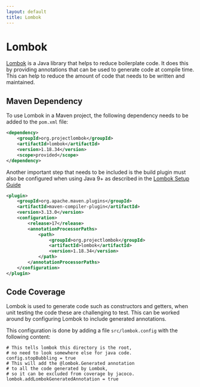 ```yaml
---
layout: default
title: Lombok
---
```


# Lombok

[Lombok](https://projectlombok.org/features/) is a Java library that helps to reduce boilerplate code.  It does this by providing annotations that can be used to generate code at compile time.  This can help to reduce the amount of code that needs to be written and maintained.

## Maven Dependency

To use Lombok in a Maven project, the following dependency needs to be added to the `pom.xml` file:

```xml
<dependency>
    <groupId>org.projectlombok</groupId>
    <artifactId>lombok</artifactId>
    <version>1.18.34</version>
    <scope>provided</scope>
</dependency>
```

Another important step that needs to be included is the build plugin must also be configured when using Java 9+ as described in the [Lombok Setup Guide](https://projectlombok.org/setup/maven)

```xml
<plugin>
    <groupId>org.apache.maven.plugins</groupId>
    <artifactId>maven-compiler-plugin</artifactId>
    <version>3.13.0</version>
    <configuration>
        <release>17</release>
        <annotationProcessorPaths>
            <path>
                <groupId>org.projectlombok</groupId>
                <artifactId>lombok</artifactId>
                <version>1.18.34</version>
            </path>
        </annotationProcessorPaths>
    </configuration>
</plugin>
```

## Code Coverage

Lombok is used to generate code such as constructors and getters, when unit testing the code these are challenging to test.  This can be worked around by configuring Lombok to include generated annotations.

This configuration is done by adding a file `src/lombok.config` with the following content:

```
# This tells lombok this directory is the root,
# no need to look somewhere else for java code.
config.stopBubbling = true
# This will add the @lombok.Generated annotation
# to all the code generated by Lombok,
# so it can be excluded from coverage by jacoco.
lombok.addLombokGeneratedAnnotation = true
```
